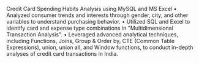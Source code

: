 Credit Card Spending Habits Analysis using MySQL and MS Excel 
• Analyzed consumer trends and interests through gender, city, and other variables to understand purchasing behavior.
• Utilized SQL and Excel to identify card and expense type combinations in "Multidimensional Transaction Analysis".
• Leveraged advanced analytical techniques, including Functions, Joins, Group & Order by, CTE (Common Table Expressions), union, union all, and Window functions, 
to conduct in-depth analyses of credit card transactions in India.

